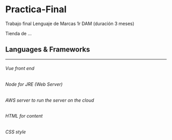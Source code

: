 # Practica-Final
Trabajo final Lenguaje de Marcas 1r DAM (duración 3 meses)

Tienda de ...

## Languages & Frameworks
-------------------------
###### Vue front end
###### Node for JRE (Web Server)
###### AWS server to run the server on the cloud
###### HTML for content
###### CSS style